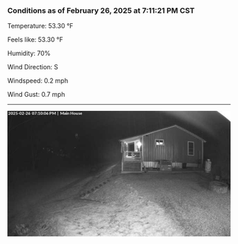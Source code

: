 ### Conditions as of February 26, 2025 at 7:11:21 PM CST 

Temperature: 53.30 &deg;F

Feels like: 53.30 &deg;F

Humidity: 70%

Wind Direction: S

Windspeed: 0.2 mph

Wind Gust: 0.7 mph

---

<img src="./images/latest.jpeg"/>

